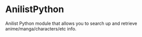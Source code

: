 # AnilistPython
Anilist Python module that allows you to search up and retrieve anime/manga/characters/etc info.

